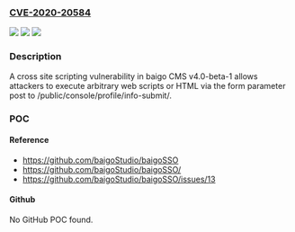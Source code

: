 ### [CVE-2020-20584](https://cve.mitre.org/cgi-bin/cvename.cgi?name=CVE-2020-20584)
![](https://img.shields.io/static/v1?label=Product&message=n%2Fa&color=blue)
![](https://img.shields.io/static/v1?label=Version&message=n%2Fa&color=blue)
![](https://img.shields.io/static/v1?label=Vulnerability&message=n%2Fa&color=brighgreen)

### Description

A cross site scripting vulnerability in baigo CMS v4.0-beta-1 allows attackers to execute arbitrary web scripts or HTML via the form parameter post to /public/console/profile/info-submit/.

### POC

#### Reference
- https://github.com/baigoStudio/baigoSSO
- https://github.com/baigoStudio/baigoSSO/
- https://github.com/baigoStudio/baigoSSO/issues/13

#### Github
No GitHub POC found.

